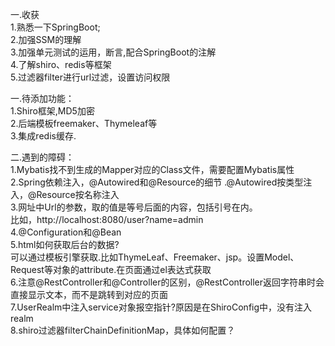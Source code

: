 一.收获        <br>
1.熟悉一下SpringBoot;    <br>
2.加强SSM的理解    <br>
3.加强单元测试的运用，断言,配合SpringBoot的注解    <br>
4.了解shiro、redis等框架     <br>
5.过滤器filter进行url过滤，设置访问权限

一.待添加功能：    <br>
1.Shiro框架,MD5加密    <br>
2.后端模板freemaker、Thymeleaf等    <br>
3.集成redis缓存.

二.遇到的障碍：    <br>
1.Mybatis找不到生成的Mapper对应的Class文件，需要配置Mybatis属性    <br>
2.Spring依赖注入，@Autowired和@Resource的细节 .@Autowired按类型注入，@Resource按名称注入   <br>
3.网址中Url的参数，取的值是等号后面的内容，包括引号在内。    <br>
比如，http://localhost:8080/user?name=admin    <br>
4.@Configuration和@Bean    <br>
5.html如何获取后台的数据?   <br>
可以通过模板引擎获取.比如ThymeLeaf、Freemaker、jsp。设置Model、Request等对象的attribute.在页面通过el表达式获取    <br>
6.注意@RestController和@Controller的区别，@RestController返回字符串时会直接显示文本，而不是跳转到对应的页面     <br>
7.UserRealm中注入service对象报空指针?原因是在ShiroConfig中，没有注入realm  <br>
8.shiro过滤器filterChainDefinitionMap，具体如何配置？   <br>